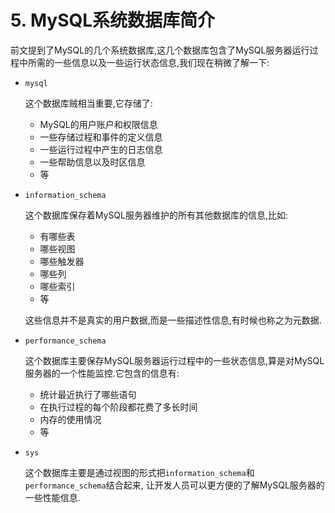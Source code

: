 # 5. MySQL系统数据库简介

前文提到了MySQL的几个系统数据库,这几个数据库包含了MySQL服务器运行过程中所需的一些信息以及一些运行状态信息,我们现在稍微了解一下:

- `mysql`

    这个数据库贼相当重要,它存储了:

    - MySQL的用户账户和权限信息
    - 一些存储过程和事件的定义信息
    - 一些运行过程中产生的日志信息
    - 一些帮助信息以及时区信息
    - 等

- `information_schema`

    这个数据库保存着MySQL服务器维护的所有其他数据库的信息,比如:

    - 有哪些表
    - 哪些视图
    - 哪些触发器
    - 哪些列
    - 哪些索引
    - 等

    这些信息并不是真实的用户数据,而是一些描述性信息,有时候也称之为元数据.

- `performance_schema`

    这个数据库主要保存MySQL服务器运行过程中的一些状态信息,算是对MySQL服务器的一个性能监控.它包含的信息有:

    - 统计最近执行了哪些语句
    - 在执行过程的每个阶段都花费了多长时间
    - 内存的使用情况
    - 等

- `sys`

    这个数据库主要是通过视图的形式把`information_schema`和`performance_schema`结合起来,
    让开发人员可以更方便的了解MySQL服务器的一些性能信息.
